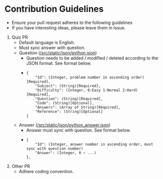 # Contribution Guidelines

- Ensure your pull request adheres to the following guidelines
- If you have interesting ideas, please leave them in Issue.

1. Quiz PR
    - Default language is English.
    - Must sync answer with question.
    - Question ([/src/static/json/python.json](https://github.com/ainize-team/python-level-challenge/blob/release/src/static/json/python.json))
        - Question needs to be added / modified / deleted according to the JSON format. See format below.
        - ```
          {
              "Id": (Integer, problem number in ascending order)[Required], 
              "Subject": (String)[Required],
              "Difficulty": (Integer, 0:Easy 1:Normal 2:Hard)[Required],
              "Question": (String)[Required],
              "Code": (String)[Optional],
              "Answers": (Array of String)[Required],
              "Reference": (String)[Optional]
          }
          ```     
    - Answer ([/src/static/json/python_answer.json](https://github.com/ainize-team/python-level-challenge/blob/release/src/static/json/python_answer.json))
        - Answer must sync with question. See format below.
        - ```
          {
              "Id": (Integer, answer number in ascending order, must sync with question number)
              "Answer": (Integer, 0 ~ ...)
          },
          ```
2. Other PR
    - Adhere coding convention.
